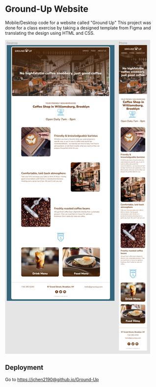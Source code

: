# Ground-Up Website

Mobile/Desktop code for a website called "Ground Up"
This project was done for a class exercise by taking a designed template from Figma and translating the design using HTML and CSS.

![Screenshot](/img/Figma-screenshot.png)

## Deployment

Go to [https://jchen2190@github.io/Ground-Up](https://jchen2190.github.io/Ground-Up/)
